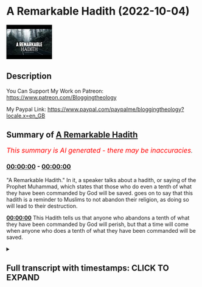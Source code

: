 # A Remarkable Hadith (2022-10-04)

![alt A Remarkable Hadith](7Nac9ap7HnE.jpg "A Remarkable Hadith")

## Description

You Can Support My Work on Patreon:
https://www.patreon.com/Bloggingtheology

My Paypal Link: 
https://www.paypal.com/paypalme/bloggingtheology?locale.x=en_GB

## Summary of [A Remarkable Hadith](https://www.youtube.com/watch?v=7Nac9ap7HnE)


*<span style="color:red; font-size:125%">This summary is AI generated - there may be inaccuracies</span>. [](/)*

### [00:00:00](https://www.youtube.com/watch?v=7Nac9ap7HnE&t=0) - [00:00:00](https://www.youtube.com/watch?v=7Nac9ap7HnE&t=0)

 "A Remarkable Hadith." In it, a speaker talks about a hadith, or saying of the Prophet Muhammad, which states that those who do even a tenth of what they have been commanded by God will be saved. goes on to say that this hadith is a reminder to Muslims to not abandon their religion, as doing so will lead to their destruction.

**[00:00:00](https://www.youtube.com/watch?v=7Nac9ap7HnE&t=0)** This Hadith tells us that anyone who abandons a tenth of what they have been commanded by God will perish, but that a time will come when anyone who does a tenth of what they have been commanded will be saved.

<details><summary><h2>Full transcript with timestamps: CLICK TO EXPAND</h2></summary>

[0:00:00](https://youtu.be/7Nac9ap7HnE?t=0) Abu Herrera related that the messenger  
[0:00:03](https://youtu.be/7Nac9ap7HnE?t=3) of God upon whom be peace is reported to  
[0:00:07](https://youtu.be/7Nac9ap7HnE?t=7) have said  
[0:00:08](https://youtu.be/7Nac9ap7HnE?t=8) in the times in which you are living  
[0:00:10](https://youtu.be/7Nac9ap7HnE?t=10) anyone who abandons a tenth of what he  
[0:00:14](https://youtu.be/7Nac9ap7HnE?t=14) has commanded will perish  
[0:00:16](https://youtu.be/7Nac9ap7HnE?t=16) but a time is coming when anyone who  
[0:00:19](https://youtu.be/7Nac9ap7HnE?t=19) does a tenth of what he has commanded  
[0:00:22](https://youtu.be/7Nac9ap7HnE?t=22) will be saved  
[0:00:25](https://youtu.be/7Nac9ap7HnE?t=25) Hadith from termidi  

</details>
